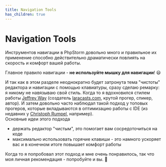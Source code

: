 ```yaml
---
title: Navigation Tools
has_children: true
---
```


# Navigation Tools

Инструментов навигации в PhpStorm довольно много и правильное их применение способно действительно драматически повлиять на скорость и комфорт вашей работы.

Главное правило навигации - **не используйте мышку для навигации**! :smiley:

И так как в этом разделе неоднократно будет затронута тема "чистоты" редактора и навигации с помощью клавиатуры, сразу сделаю ремарку: я никому не навязываю свой стиль.
Когда то я вдохновился стилем работы [Jeffrey Way](https://twitter.com/jeffrey_way) (создатель [laracasts.com](https://laracasts.com/), крутой прогер, спикер, автор). И затем довольно часто наблюдал такой подход у топовых прогеров,  которые вкладываются в оптимизацию работы с IDE (из недавних у [Christoph Rumpel](https://twitter.com/christophrumpel), например).<br>
Основные идеи этого подхода
- держать редактор "чистым", это помогает вам сосредоточиться на коде
- максимально использовать горячие клавиши - это намного ускоряет вас и в конечном итоге повышает комфорт работы

Когда то я попробовал этот подход и мне очень понравилось, так что моя личная рекомендация - попробуйте и вы. :slightly_smiling_face:
